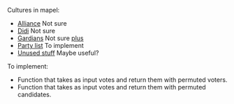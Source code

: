 Cultures in mapel:

- [Alliance](https://github.com/szufix/mapel/blob/master/mapel-elections/src/mapel/elections/cultures/alliances.py) Not sure
- [Didi](https://github.com/szufix/mapel/blob/master/mapel-elections/src/mapel/elections/cultures/didi.py) Not sure
- [Gardians](https://github.com/szufix/mapel/blob/master/mapel-elections/src/mapel/elections/cultures/guardians.py) Not sure [plus](https://github.com/szufix/mapel/blob/master/mapel-elections/src/mapel/elections/cultures/guardians_plus.py)
- [Party list](https://github.com/szufix/mapel/blob/master/mapel-elections/src/mapel/elections/cultures/partylist.py) To implement
- [Unused stuff](https://github.com/szufix/mapel/blob/master/mapel-elections/src/mapel/elections/cultures/unused.py) Maybe useful?

To implement:

- Function that takes as input votes and return them with permuted voters.
- Function that takes as input votes and return them with permuted candidates.